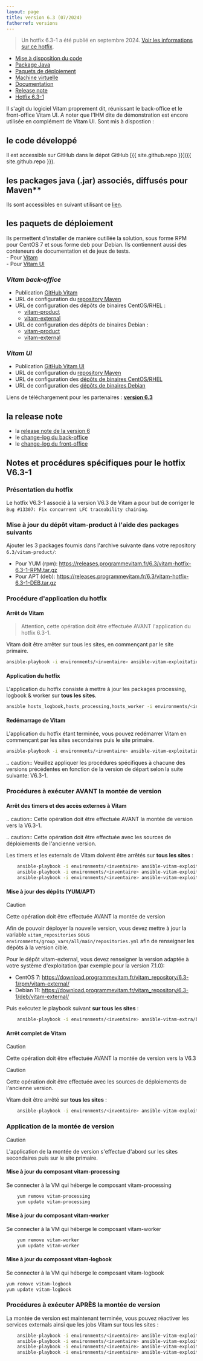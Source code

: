 ```yaml
---
layout: page
title: version 6.3 (07/2024)
fatherref: versions
---
```


> Un hotfix 6.3-1 a été publié en septembre 2024. [Voir les informations sur ce hotfix](#hotfix).

* [Mise à disposition du code](#github)
* [Package Java](#java)
* [Paquets de déploiement](#déploiement)
* [Machine virtuelle](#vm)
* [Documentation](#doc)
* [Release note](#rn)
* [Hotfix 6.3-1](#hotfix)


Il s'agit du logiciel Vitam proprement dit, réunissant le back-office et le front-office Vitam UI. A noter que l'IHM dite de démonstration est encore utilisée en complément de Vitam UI. Sont mis à dispostion :

<a name="github"></a>
## le code développé

Il est accessible sur GitHub dans le dépot GitHub [{{ site.github.repo }}]({{ site.github.repo }}).

<a name="java"></a>
## les packages java (.jar) associés, diffusés pour Maven**

Ils sont accessibles en suivant utilisant ce [lien](https://download.programmevitam.fr/vitam_repository/6.3/mvn_repo/).

<a name="déploiement"></a>
## les paquets de déploiement

Ils permettent d'installer de manière outillée la solution, sous forme RPM pour CentOS 7 et sous forme deb pour Debian. Ils contiennent aussi des conteneurs de documentation et de jeux de tests.  
    - Pour [Vitam](https://github.com/ProgrammeVitam/deployment/tree/6.3/vitam)  
    - Pour [Vitam UI](https://github.com/ProgrammeVitam/deployment/tree/6.3/vitam-ui)

### *Vitam back-office*

- Publication [GitHub Vitam](https://github.com/ProgrammeVitam/vitam/tree/6.3)
- URL de configuration du [repository Maven](hhttps://download.programmevitam.fr/vitam_repository/6.3/mvn_repo/) 
- URL de configuration des dépôts de binaires CentOS/RHEL :  
    - [vitam-product](https://download.programmevitam.fr/vitam_repository/6.3/rpm/vitam-product/)  
    - [vitam-external](https://download.programmevitam.fr/vitam_repository/6.3/rpm/vitam-external/)  
- URL de configuration des dépôts de binaires Debian :  
    - [vitam-product](https://download.programmevitam.fr/vitam_repository/6.3/deb/vitam-product/ )  
    - [vitam-external](https://download.programmevitam.fr/vitam_repository/6.3/deb/vitam-external/)

### *Vitam UI*

- Publication [GitHub Vitam UI](https://github.com/ProgrammeVitam/vitam-ui/tree/6.3)
- URL de configuration du [repository Maven](https://download.programmevitam.fr/vitamui/6.3/mvn_repo/)
- URL de configuration des [dépôts de binaires CentOS/RHEL](https://download.programmevitam.fr/vitamui/6.3/rpm/)
- URL de configuration des [dépôts de binaires Debian](https://download.programmevitam.fr/vitamui/6.3/deb/)


Liens de téléchargement pour les partenaires :  [**version 6.3**](https://releases.programmevitam.fr/6.3/index.html)

<a name="rn"></a>  
## la release note

- la [release note de la version 6](/ressources/RefCourant/Release_notes_6.1_v1.pdf)
- le [change-log du back-office](/ressources/RefCourant/vitam-changelog.6.3.pdf)
- le [change-log du front-office](/ressources/RefCourant/vitamui-changelog.6.3.pdf)

<a name="hotfix"></a>
## Notes et procédures spécifiques pour le hotfix V6.3-1

### Présentation du hotfix

Le hotfix V6.3-1 associé à la version V6.3 de Vitam a pour but de corriger le `Bug #13307: Fix concurrent LFC traceability chaining`.

### Mise à jour du dépôt vitam-product à l'aide des packages suivants

Ajouter les 3 packages fournis dans l'archive suivante dans votre repository `6.3/vitam-product/`:

* Pour YUM (rpm): https://releases.programmevitam.fr/6.3/vitam-hotfix-6.3-1-RPM.tar.gz
* Pour APT (deb): https://releases.programmevitam.fr/6.3/vitam-hotfix-6.3-1-DEB.tar.gz

### Procédure d'application du hotfix

#### Arrêt de Vitam

> Attention, cette opération doit être effectuée AVANT l'application du hotfix 6.3-1.

Vitam doit être arrêter sur tous les sites, en commençant par le site primaire.

```sh
ansible-playbook -i environments/<inventaire> ansible-vitam-exploitation/stop_vitam.yml --ask-vault-pass
```

#### Application du hotfix

L'application du hotfix consiste à mettre à jour les packages processing, logbook & worker sur **tous les sites**.

```sh
ansible hosts_logbook,hosts_processing,hosts_worker -i environments/<inventaire> -m shell -a "yum upgrade vitam-*" --ask-vault-pass
```

#### Redémarrage de Vitam

L'application du hotfix étant terminée, vous pouvez redémarrer Vitam en commençant par les sites secondaires puis le site primaire.

```sh
ansible-playbook -i environments/<inventaire> ansible-vitam-exploitation/start_vitam.yml --ask-vault-pass
```










.. caution:: Veuillez appliquer les procédures spécifiques à chacune des versions précédentes en fonction de la version de départ selon la suite suivante: V6.3-1.

### Procédures à exécuter AVANT la montée de version

#### Arrêt des timers et des accès externes à Vitam

.. caution:: Cette opération doit être effectuée AVANT la montée de version vers la V6.3-1.

.. caution:: Cette opération doit être effectuée avec les sources de déploiements de l'ancienne version.

Les timers et les externals de Vitam doivent être arrêtés sur **tous les sites** :

```sh
    ansible-playbook -i environments/<inventaire> ansible-vitam-exploitation/stop_external.yml --ask-vault-pass
    ansible-playbook -i environments/<inventaire> ansible-vitam-exploitation/stop_vitam_scheduling.yml --ask-vault-pass
    ansible-playbook -i environments/<inventaire> ansible-vitam-exploitation/stop_vitam_scheduler.yml --ask-vault-pass
```

#### Mise à jour des dépôts (YUM/APT)

> [!CAUTION]
Cette opération doit être effectuée AVANT la montée de version

Afin de pouvoir déployer la nouvelle version, vous devez mettre à jour la variable ``vitam_repositories`` sous ``environments/group_vars/all/main/repositories.yml`` afin de renseigner les dépôts à la version cible.

Pour le dépôt vitam-external, vous devez renseigner la version adaptée à votre système d'exploitation (par exemple pour la version 7.1.0):

* CentOS 7: https://download.programmevitam.fr/vitam_repository/6.3-1/rpm/vitam-external/
* Debian 11: https://download.programmevitam.fr/vitam_repository/6.3-1/deb/vitam-external/

Puis exécutez le playbook suivant **sur tous les sites** :

```sh
    ansible-playbook -i environments/<inventaire> ansible-vitam-extra/bootstrap.yml --ask-vault-pass
```

#### Arrêt complet de Vitam

> [!CAUTION]
Cette opération doit être effectuée AVANT la montée de version vers la V6.3

> [!CAUTION]
Cette opération doit être effectuée avec les sources de déploiements de l'ancienne version.

Vitam doit être arrêté sur **tous les sites** :

```sh
    ansible-playbook -i environments/<inventaire> ansible-vitam-exploitation/stop_vitam.yml --ask-vault-pass
```

### Application de la montée de version

> [!CAUTION]
L'application de la montée de version s'effectue d'abord sur les sites secondaires puis sur le site primaire.

#### Mise à jour du composant vitam-processing

Se connecter à la VM qui héberge le composant vitam-processing

```sh
    yum remove vitam-processing
    yum update vitam-processing
```

#### Mise à jour du composant vitam-worker

Se connecter à la VM qui héberge le composant vitam-worker

```sh
    yum remove vitam-worker
    yum update vitam-worker
```

#### Mise à jour du composant vitam-logbook

Se connecter à la VM qui héberge le composant vitam-logbook

```sh
yum remove vitam-logbook
yum update vitam-logbook
```

### Procédures à exécuter APRÈS la montée de version

La montée de version est maintenant terminée, vous pouvez réactiver les services externals ainsi que les jobs Vitam sur tous les sites :

```sh
    ansible-playbook -i environments/<inventaire> ansible-vitam-exploitation/start_vitam.yml --ask-vault-pass
    ansible-playbook -i environments/<inventaire> ansible-vitam-exploitation/start_external.yml --ask-vault-pass
    ansible-playbook -i environments/<inventaire> ansible-vitam-exploitation/start_vitam_scheduler.yml --ask-vault-pass
    ansible-playbook -i environments/<inventaire> ansible-vitam-exploitation/start_vitam_scheduling.yml --ask-vault-pass
```